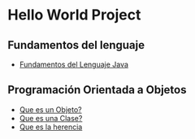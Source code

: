 # Hello World Project

## Fundamentos del lenguaje
- [Fundamentos del Lenguaje Java](fundamentos-del-lenguaje/src/fundamentosDelLenguaje/README.md)

## Programación Orientada a Objetos
- [Que es un Objeto?](./programacion-orientado-a-objetos/README.md/#que-es-un-objeto)
- [Que es una Clase?](./programacion-orientado-a-objetos/README.md/#que-es-una-clase)
- [Que es la herencia](./programacion-orientado-a-objetos/README.md/#que-es-la-herencia)
